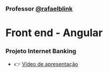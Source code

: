 ### Professor [@rafaelblink](https://github.com/rafaelblink)

# Front end - Angular

### Projeto Internet Banking

- :point_right: [Vídeo de apresentação](https://youtu.be/v-D3ZaxyxJI)
